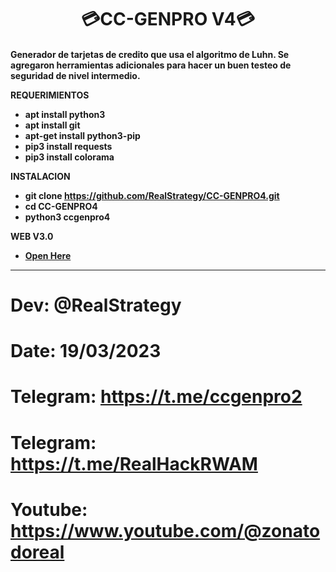 <h1 align='center'>💳CC-GENPRO V4💳<h4>


Generador de tarjetas de credito que usa el algoritmo de Luhn. Se agregaron herramientas adicionales para hacer un buen testeo de seguridad de nivel intermedio.

REQUERIMIENTOS

- apt install python3
- apt install git
- apt-get install python3-pip
- pip3 install requests
- pip3 install colorama

INSTALACION

- git clone https://github.com/RealStrategy/CC-GENPRO4.git
- cd CC-GENPRO4
- python3 ccgenpro4


WEB V3.0 
- [Open Here](https://cc-genpro.com)

---

# Dev: @RealStrategy
# Date: 19/03/2023
# Telegram: https://t.me/ccgenpro2
# Telegram: https://t.me/RealHackRWAM
# Youtube: https://www.youtube.com/@zonatodoreal
